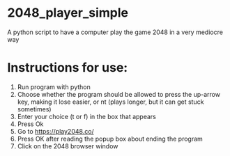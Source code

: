 # 2048_player_simple
A python script to have a computer play the game 2048 in a very mediocre way

# Instructions for use:
1. Run program with python
2. Choose whether the program should be allowed to press the up-arrow key, making it lose easier, or nt (plays longer, but it can get stuck sometimes)
3. Enter your choice (t or f) in the box that appears
4. Press Ok
5. Go to https://play2048.co/
6. Press OK after reading the popup box about ending the program
7. Click on the 2048 browser window
